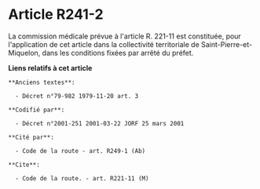 # Article R241-2

La commission médicale prévue à l'article R. 221-11 est constituée, pour l'application de cet article dans la collectivité
territoriale de Saint-Pierre-et-Miquelon, dans les conditions fixées par arrêté du préfet.

**Liens relatifs à cet article**

	**Anciens textes**:

	  - Décret n°79-982 1979-11-20 art. 3

	**Codifié par**:

	  - Décret n°2001-251 2001-03-22 JORF 25 mars 2001

	**Cité par**:

	  - Code de la route - art. R249-1 (Ab)

	**Cite**:

	  - Code de la route. - art. R221-11 (M)
